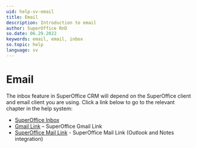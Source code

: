 ```yaml
---
uid: help-sv-email
title: Email
description: Introduction to email
author: SuperOffice RnD
so.date: 06.29.2022
keywords: email, email, inbox
so.topic: help
language: sv
---
```


# Email

The inbox feature in SuperOffice CRM will depend on the SuperOffice client and email client you are using. Click a link below to go to the relevant chapter in the help system:

* [SuperOffice Inbox][1]
* [Gmail Link][2] – SuperOffice Gmail Link
* [SuperOffice Mail Link][3] - SuperOffice Mail Link (Outlook and Notes integration)

<!-- Referenced links -->
[1]: ../inbox/learn/index.md
[2]: ../gmail-link/learn/index.md
[3]: ../mail-link/learn/index.md

<!-- Referenced images -->
